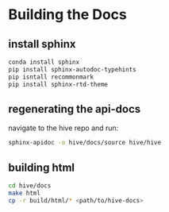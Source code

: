 # Building the Docs

## install sphinx

```bash
conda install sphinx
pip install sphinx-autodoc-typehints
pip isntall recommonmark
pip install sphinx-rtd-theme
```

## regenerating the api-docs

navigate to the hive repo and run:

```bash
sphinx-apidoc -o hive/docs/source hive/hive
```

## building html

```bash
cd hive/docs
make html
cp -r build/html/* <path/to/hive-docs>
```

